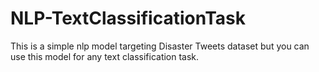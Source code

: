 # NLP-TextClassificationTask
This is a simple nlp model targeting Disaster Tweets dataset but you can use this model for any text classification task.
